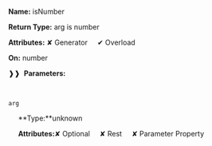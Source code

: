 **Name:** isNumber

**Return Type:** arg is number

**Attributes:** ✘ Generator&nbsp;&nbsp;&nbsp;&nbsp;&nbsp;✔ Overload

**On:** number

❱❱&nbsp;&nbsp;**Parameters:**

&nbsp;&nbsp;&nbsp;&nbsp;&nbsp;
```
arg
```

&nbsp;&nbsp;&nbsp;&nbsp;&nbsp;**Type:**unknown

&nbsp;&nbsp;&nbsp;&nbsp;&nbsp;**Attributes:**✘ Optional&nbsp;&nbsp;&nbsp;&nbsp;&nbsp;✘ Rest&nbsp;&nbsp;&nbsp;&nbsp;&nbsp;✘ Parameter Property

